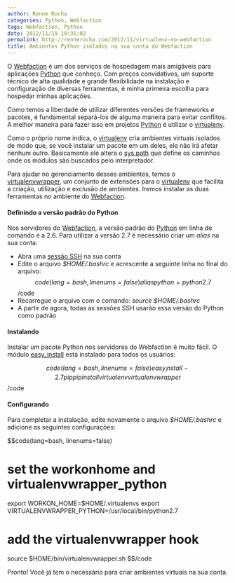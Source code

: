 ```yaml
---
author: Renne Rocha
categories: Python, Webfaction
tags: Webfaction, Python
date: 2012/11/19 19:35:02
permalink: http://rennerocha.com/2012/11/virtualenv-no-webfaction
title: Ambientes Python isolados na sua conta do Webfaction
---
```

O [Webfaction](http://www.webfaction.com/?affiliate=rennerocha) é um dos serviços de 
hospedagem mais amigáveis para aplicações [Python](http://python.org) que conheço.
Com preços convidativos, um suporte técnico de alta qualidade e grande flexibilidade
na instalação e configuração de diversas ferramentas, é minha primeira escolha para hospedar
minhas aplicações.

Como temos a liberdade de utilizar diferentes versões de frameworks e pacotes, é fundamental 
separá-los de alguma maneira para evitar conflitos. A melhor maneira para fazer isso em projetos
[Python](http://python.org) é utilizar o [virtualenv](http://pypi.python.org/pypi/virtualenv).

Como o próprio nome indica, o [virtualenv](http://pypi.python.org/pypi/virtualenv) cria ambientes 
virtuais isolados de modo que, se você instalar um pacote em um deles, ele não irá afetar nenhum 
outro. Basicamente ele altera o [sys.path](http://docs.python.org/2/library/sys.html#sys.path)
que define os caminhos onde os módulos são buscados pelo interpretador.

Para ajudar no gerenciamento desses ambientes, temos o 
[virtualenvwrapper](http://www.doughellmann.com/projects/virtualenvwrapper/), um conjunto de extensões 
para o [virtualenv](http://pypi.python.org/pypi/virtualenv) que facilita a criação, utilização e exclusão
de ambientes. Iremos instalar as duas ferramentas no ambiente do [Webfaction](http://www.webfaction.com/?affiliate=rennerocha).

#### Definindo a versão padrão do Python ####

Nos servidores do [Webfaction](http://www.webfaction.com/?affiliate=rennerocha), a versão padrão do 
[Python](http://pythong.org) em linha de comando é a 2.6. Para utilizar a versão 2.7 é necessário
criar um _alias_ na sua conta:

* Abra uma [sessão SSH](http://docs.webfaction.com/user-guide/access.html) na sua conta
* Edite o arquivo _$HOME/.bashrc_ e acrescente a seguinte linha no final do arquivo:
$$code(lang=bash, linenums=false)
alias python=python2.7
$$/code
* Recarregue o arquivo com o comando: _source $HOME/.bashrc_
* A partir de agora, todas as sessões SSH usarão essa versão do Python como padrão

#### Instalando ####

Instalar um pacote Python nos servidores do Webfaction é muito fácil. O módulo
[easy_install](http://packages.python.org/distribute/easy_install.html) está instalado
para todos os usuários:

$$code(lang=bash, linenums=false)
easy_install-2.7 pip
pip install virtualenv virtualenvwrapper
$$/code

#### Configurando ####

Para completar a instalação, edite novamente o arquivo _$HOME/.bashrc_ e adicione
as seguintes configurações:

$$code(lang=bash, linenums=false)
# set the workonhome and virtualenvwrapper_python
export WORKON_HOME=$HOME/.virtualenvs
export VIRTUALENVWRAPPER_PYTHON=/usr/local/bin/python2.7
# add the virtualenvwrapper hook
source $HOME/bin/virtualenvwrapper.sh
$$/code

Pronto! Você já tem o necessário para criar ambientes virtuais na sua conta.
